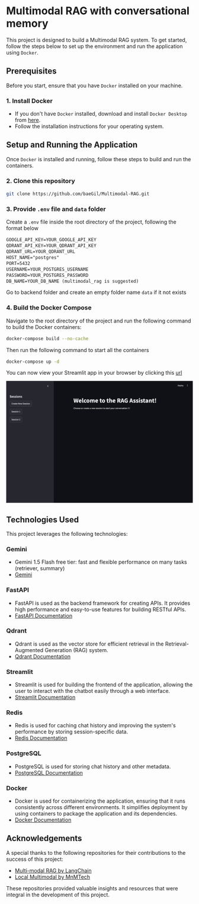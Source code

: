 # Multimodal RAG with conversational memory 

This project is designed to build a Multimodal RAG system. To get started, follow the steps below to set up the environment and run the application using `Docker`.

## Prerequisites

Before you start, ensure that you have `Docker` installed on your machine.

### 1. Install Docker

- If you don't have `Docker` installed, download and install `Docker Desktop` from [here](https://www.docker.com/products/docker-desktop).
- Follow the installation instructions for your operating system.

## Setup and Running the Application

Once `Docker` is installed and running, follow these steps to build and run the containers.

### 2. Clone this repository
```bash
git clone https://github.com/baeGil/Multimodal-RAG.git
```

### 3. Provide `.env` file and `data` folder
Create a `.env` file inside the root directory of the project, following the format below

```shell
GOOGLE_API_KEY=YOUR_GOOGLE_API_KEY
QDRANT_API_KEY=YOUR_QDRANT_API_KEY
QDRANT_URL=YOUR_QDRANT_URL
HOST_NAME="postgres"
PORT=5432
USERNAME=YOUR_POSTGRES_USERNAME
PASSWORD=YOUR_POSTGRES_PASSWORD
DB_NAME=YOUR_DB_NAME (multimodal_rag is suggested)
```
Go to backend folder and create an empty folder name `data` if it not exists
### 4. Build the Docker Compose

Navigate to the root directory of the project and run the following command to build the Docker containers:
```bash
docker-compose build --no-cache
```
Then run the following command to start all the containers
```bash
docker-compose up -d
```
You can now view your Streamlit app in your browser by clicking this [url](http://localhost:8501)

![alt text](images/streamlit_app.png "Streamlit app")
## Technologies Used

This project leverages the following technologies:

### **Gemini**
- Gemini 1.5 Flash free tier: fast and flexible performance on many tasks (retriever, summary)
- [Gemini](https://ai.google.dev/gemini-api/docs/models/gemini?hl=vi)

### **FastAPI**
- FastAPI is used as the backend framework for creating APIs. It provides high performance and easy-to-use features for building RESTful APIs.
- [FastAPI Documentation](https://fastapi.tiangolo.com/)

### **Qdrant**
- Qdrant is used as the vector store for efficient retrieval in the Retrieval-Augmented Generation (RAG) system.
- [Qdrant Documentation](https://qdrant.tech/)

### **Streamlit**
- Streamlit is used for building the frontend of the application, allowing the user to interact with the chatbot easily through a web interface.
- [Streamlit Documentation](https://docs.streamlit.io/)

### **Redis**
- Redis is used for caching chat history and improving the system's performance by storing session-specific data.
- [Redis Documentation](https://redis.io/)

### **PostgreSQL**
- PostgreSQL is used for storing chat history and other metadata.
- [PostgreSQL Documentation](https://www.postgresql.org/)

### **Docker**
- Docker is used for containerizing the application, ensuring that it runs consistently across different environments. It simplifies deployment by using containers to package the application and its dependencies.
- [Docker Documentation](https://docs.docker.com/)

## Acknowledgements

A special thanks to the following repositories for their contributions to the success of this project:

- [Multi-modal RAG by LangChain](https://github.com/langchain-ai/langchain/blob/master/cookbook/Multi_modal_RAG.ipynb)
- [Local Multimodal by MnMTech](https://github.com/MnMTech-hub/tutorials/blob/master/LM-Studio/Local-Multimodal.ipynb)

These repositories provided valuable insights and resources that were integral in the development of this project.
